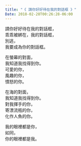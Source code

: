 ```yaml
---
title: "《 請你好好待在我的對話框 》"
Date: 2018-02-28T00:26:28-06:00
---
```


請你好好待在我的對話框，  
乖乖被綁在，我的對話框，  
別逃，  
我要成為你的對話框。

在螢幕的對面，  
我知道我找得到你。  
可愛的你，  
風趣的你，  
憤怒的你。

在海的對面，  
我知道我找得到你。  
對我揮手的你，  
寄漂流瓶的你，  
化作人魚的你。

我的眼裡都是你，  
如同，  
你的眼裡都是我。
